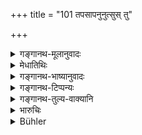 +++
title = "101 तपसापनुनुत्सुस् तु"

+++

<details><summary>गङ्गानथ-मूलानुवादः</summary>

If a twice-born person is desirous of removing the guilt of stealing gold by means of penance, he should perform the penance prescribed for the slayer of a Brāhmaṇa,—living in a forest, clothed in rags.—(101)
</details>

<details><summary>मेधातिथिः</summary>

इति च द्वादशवार्षिकधर्मानुवादात् तस्यैवातिदेशः, न ब्रह्महत्यायाः, प्रायश्चित्तान्तरम् । **ब्रह्महणि यद्व्रतम् उक्तं तच् चरेद्** इति योजना । **अपनुनुत्सुर्** अपनेतुम् इच्छुः । सुद्धिं चिकीर्षतीति यावत् ॥ ११.१०१ ॥
</details>

<details><summary>गङ्गानथ-भाष्यानुवादः</summary>

This only refers to the ‘Twelve-year Penance,’ and not to any other of the several expiations prescribed for the slayer of a Brāhmaṇa;—the construction being—‘He shall perform that penance which has been prescribed for the slayer of a Brāhmaṇa.’

‘*Who desires to remove*’—anxious to wipe off; desirous of purification.—(101)
</details>

<details><summary>गङ्गानथ-टिप्पन्यः</summary>

“According to Nārāyaṇa this verse refers to an unintentional offence; according to Kullūka and Rāghvānanda, to the theft of a small sum.”—Buhler.

This verse is quoted in *Parāśaramādhava* (Prāyaścitta, p. 415), as describing the ‘austerity’ mentioned in the preceding verse;—and in
*Aparārka* (p. 1080), which remarks that this refers to a case where the
gold stolen belonged to a Brāhmaṇa devoid of good qualities, or where the theft has been committed by a Brāhmaṇa possessing good qualities in times of distress for the support of his family;—and that in a case where one without qualities has stolen gold belonging; to a Brāhmaṇa with good qualities, in large quantities, or for such evil purposes as gambling and the like, the expiation must be one that ends in the culprit’s death.
</details>

<details><summary>गङ्गानथ-तुल्य-वाक्यानि</summary>

**(verses 11.99-102)  
**

[\[See above
8.314-316.\]]

See Comparative notes for [Verse 11.99].
</details>

<details><summary>भारुचिः</summary>

त्रिभिः श्लोकैः सुवर्णस्तेयप्रायश्चित्तविधिः । क्षत्रियादीनां च विशेषेण प्रायश्चित्तविधेर् अनाम्नातत्वात् **सुवर्णस्तेयकृद् विप्र** इति यद् इदं विप्रग्रहणम् एतत् सर्ववर्णप्रदर्शनार्थं विज्ञेयम् । तथा "ब्राह्मणस् तपसैव वा" इति यद् उक्तम् अत्रेदम् उच्यते । न हि तपश् शक्यते क्षत्रियादिवर्णानां प्रतिषेद्धुम् । अपरे त्व् एतस्माद् यत्नात् ब्राह्मणस्याइवैकस्य तपः नेतरेषां वर्णानाम् इति मन्यन्ते । राजाभिगमनस्य च राजधर्मेषु सिद्धस्यापि सतः पुनर् इहोपदेशः प्रायश्चित्तार्थः, तत्र च राजदण्डार्थः, तपोविधित्सया वा पुनर्ग्रहणम् । ब्राह्मणस्य च वधो नास्तीति तत्रैवोक्तम् । निगदव्याख्यातम् अन्यत् ॥ ११.९८–१०० ॥
</details>

<details><summary>Bühler</summary>

102	He who desires to remove by austerities the guilt of stealing the gold (of a Brahmana), shall perform the penance (prescribed) for the slayer of a Brahmana, (living) in a forest and dressed in (garments) made of bark.
</details>
